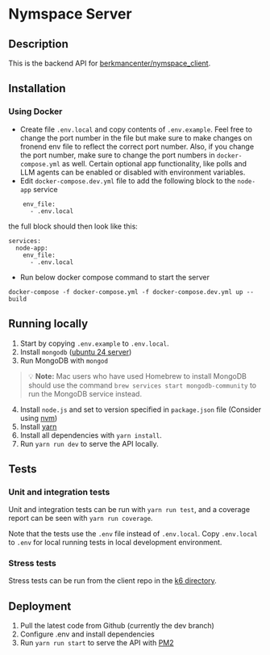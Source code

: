 # Nymspace Server

## Description

This is the backend API for [berkmancenter/nymspace_client](https://github.com/berkmancenter/nymspace_client).

## Installation

### Using Docker

- Create file `.env.local` and copy contents of `.env.example`. Feel free to change the port number in the file but make sure to make changes on fronend env file to reflect the correct port number. Also, if you change the port number, make sure to change the port numbers in `docker-compose.yml` as well. Certain optional app functionality, like polls and LLM agents can be enabled or disabled with environment variables.
- Edit `docker-compose.dev.yml` file to add the following block to the `node-app` service

```
    env_file:
      - .env.local
```

the full block should then look like this:

```
services:
  node-app:
    env_file:
      - .env.local

```

- Run below docker compose command to start the server

```
docker-compose -f docker-compose.yml -f docker-compose.dev.yml up --build
```

## Running locally

1. Start by copying `.env.example` to `.env.local`.
2. Install `mongodb` ([ubuntu 24 server](https://www.mongodb.com/docs/manual/tutorial/install-mongodb-on-ubuntu/))
3. Run MongoDB with `mongod`
>💡 **Note:** Mac users who have used Homebrew to install MongoDB should use the command `brew services start mongodb-community` to run the MongoDB service instead.
4. Install `node.js` and set to version specified in `package.json` file (Consider using [nvm](https://github.com/nvm-sh/nvm))
5. Install [yarn](https://classic.yarnpkg.com/lang/en/docs/install)
6. Install all dependencies with `yarn install`.
7. Run `yarn run dev` to serve the API locally.

## Tests

### Unit and integration tests

Unit and integration tests can be run with `yarn run test`, and a coverage report can be seen with `yarn run coverage`.

Note that the tests use the `.env` file instead of `.env.local`. Copy `.env.local` to `.env` for local running tests in local development environment.

### Stress tests

Stress tests can be run from the client repo in the [k6 directory](https://github.com/berkmancenter/nymspace_client/blob/main/k6).

## Deployment

1. Pull the latest code from Github (currently the dev branch)
2. Configure .env and install dependencies
3. Run `yarn run start` to serve the API with [PM2](https://pm2.keymetrics.io/docs/usage/process-management/)
